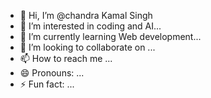- 👋 Hi, I’m @chandra Kamal Singh
- 👀 I’m interested in coding and AI...
- 🌱 I’m currently learning Web development...
- 💞️ I’m looking to collaborate on ...
- 📫 How to reach me ...
- 😄 Pronouns: ...
- ⚡ Fun fact: ...

<!---
chandrakamalsingh007/chandrakamalsingh007 is a ✨ special ✨ repository because its `README.md` (this file) appears on your GitHub profile.
You can click the Preview link to take a look at your changes.
--->
